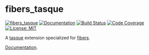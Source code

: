 fibers_tasque
==============

[![fibers_tasque](http://meritbadge.herokuapp.com/fibers_tasque)](https://crates.io/crates/fibers_tasque)
[![Documentation](https://docs.rs/fibers_tasque/badge.svg)](https://docs.rs/fibers_tasque)
[![Build Status](https://travis-ci.org/sile/fibers_tasque.svg?branch=master)](https://travis-ci.org/sile/fibers_tasque)
[![Code Coverage](https://codecov.io/gh/sile/fibers_tasque/branch/master/graph/badge.svg)](https://codecov.io/gh/sile/fibers_tasque/branch/master)
[![License: MIT](https://img.shields.io/badge/license-MIT-blue.svg)](LICENSE)

A [tasque] extension specialized for [fibers].

[Documentation](https://docs.rs/fibers_tasque).

[tasque]: https://crates.io/crates/tasque
[fibers]: https://crates.io/crates/fibers
